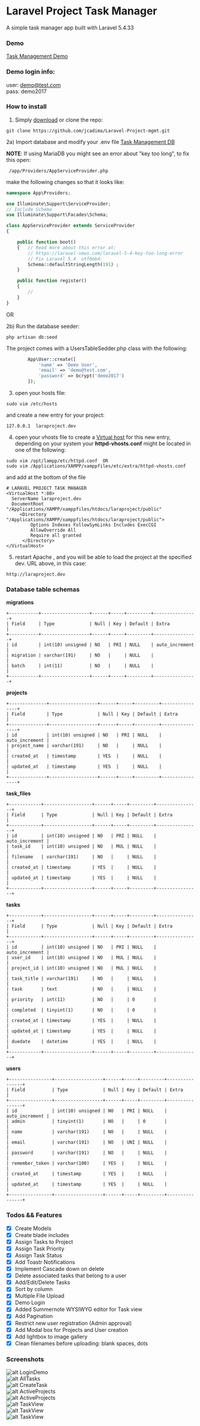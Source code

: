 # Laravel Project Task Manager

A simple task manager app built with Laravel 5.4.33
  
### Demo
[Task Management Demo](http://taskmanager.juancadima.com/)


### Demo login info:
user: demo@test.com <br/>
pass: demo2017

### How to install
1) Simply [download](https://github.com/jcadima/Laravel-Project-mgmt/archive/master.zip) or clone the repo:
```
git clone https://github.com/jcadima/Laravel-Project-mgmt.git
```

2a) Import database and modify your .env file
[Task Management DB](https://github.com/jcadima/Laravel-Project-mgmt/blob/master/project_mgmt.sql)

**NOTE**: If using MariaDB you might see an error about "key too long", to fix this open:
```
 /app/Providers/AppServiceProvider.php
```

make the following changes so that it looks like:

```php
namespace App\Providers;

use Illuminate\Support\ServiceProvider;
// Include Schema
use Illuminate\Support\Facades\Schema;

class AppServiceProvider extends ServiceProvider
{

    public function boot()
    {	// Read more about this error at:
        // https://laravel-news.com/laravel-5-4-key-too-long-error
        // Fix Laravel 5.4  utf8mb4:
        Schema::defaultStringLength(191) ;
    }

    public function register()
    {
        //
    }
}

```

OR


2b) Run the database seeder:

```
php artisan db:seed
```

The project comes with a UsersTableSedder.php class with the following:

```php
        App\User::create([
            'name' => 'Demo User',
            'email' => 'demo@test.com',
            'password' => bcrypt('demo2017') 
        ]);
```


3) open your hosts file:
```
sudo vim /etc/hosts
```
and create a new entry for your project:
```
127.0.0.1  laraproject.dev
```

4) open your vhosts file to create a [Virtual host](http://juancadima.com/creating-a-virtual-host-in-xampp-linux/) for this new entry, depending on your system your **httpd-vhosts.conf** might be located in one of the following:

```
sudo vim /opt/lampp/etc/httpd.conf  OR
sudo vim /Applications/XAMPP/xamppfiles/etc/extra/httpd-vhosts.conf
```

and add at the bottom of the file

```
# LARAVEL PROJECT TASK MANAGER 
<VirtualHost *:80>
  ServerName laraproject.dev    
  DocumentRoot "/Applications/XAMPP/xamppfiles/htdocs/laraproject/public"
     <Directory "/Applications/XAMPP/xamppfiles/htdocs/laraproject/public">
         Options Indexes FollowSymLinks Includes ExecCGI
         AllowOverride All
         Require all granted
      </Directory>
</VirtualHost>
```

5) restart Apache , and you will be able to load the project at the specified dev. URL above, in this case:

```
http://laraproject.dev
```

### Database table schemas
**migrations**

```
+-----------+------------------+------+-----+---------+----------------+
| Field     | Type             | Null | Key | Default | Extra          |
+-----------+------------------+------+-----+---------+----------------+
| id        | int(10) unsigned | NO   | PRI | NULL    | auto_increment |
| migration | varchar(191)     | NO   |     | NULL    |                |
| batch     | int(11)          | NO   |     | NULL    |                |
+-----------+------------------+------+-----+---------+----------------+
```

**projects**

```
+--------------+------------------+------+-----+---------+----------------+
| Field        | Type             | Null | Key | Default | Extra          |
+--------------+------------------+------+-----+---------+----------------+
| id           | int(10) unsigned | NO   | PRI | NULL    | auto_increment |
| project_name | varchar(191)     | NO   |     | NULL    |                |
| created_at   | timestamp        | YES  |     | NULL    |                |
| updated_at   | timestamp        | YES  |     | NULL    |                |
+--------------+------------------+------+-----+---------+----------------+
```

**task_files**

```
+------------+------------------+------+-----+---------+----------------+
| Field      | Type             | Null | Key | Default | Extra          |
+------------+------------------+------+-----+---------+----------------+
| id         | int(10) unsigned | NO   | PRI | NULL    | auto_increment |
| task_id    | int(10) unsigned | NO   | MUL | NULL    |                |
| filename   | varchar(191)     | NO   |     | NULL    |                |
| created_at | timestamp        | YES  |     | NULL    |                |
| updated_at | timestamp        | YES  |     | NULL    |                |
+------------+------------------+------+-----+---------+----------------+
```

**tasks**

```
+------------+------------------+------+-----+---------+----------------+
| Field      | Type             | Null | Key | Default | Extra          |
+------------+------------------+------+-----+---------+----------------+
| id         | int(10) unsigned | NO   | PRI | NULL    | auto_increment |
| user_id    | int(10) unsigned | NO   | MUL | NULL    |                |
| project_id | int(10) unsigned | NO   | MUL | NULL    |                |
| task_title | varchar(191)     | NO   |     | NULL    |                |
| task       | text             | NO   |     | NULL    |                |
| priority   | int(11)          | NO   |     | 0       |                |
| completed  | tinyint(1)       | NO   |     | 0       |                |
| created_at | timestamp        | YES  |     | NULL    |                |
| updated_at | timestamp        | YES  |     | NULL    |                |
| duedate    | datetime         | YES  |     | NULL    |                |
+------------+------------------+------+-----+---------+----------------+
```

**users**

```
+----------------+------------------+------+-----+---------+----------------+
| Field          | Type             | Null | Key | Default | Extra          |
+----------------+------------------+------+-----+---------+----------------+
| id             | int(10) unsigned | NO   | PRI | NULL    | auto_increment |
| admin          | tinyint(1)       | NO   |     | 0       |                |
| name           | varchar(191)     | NO   |     | NULL    |                |
| email          | varchar(191)     | NO   | UNI | NULL    |                |
| password       | varchar(191)     | NO   |     | NULL    |                |
| remember_token | varchar(100)     | YES  |     | NULL    |                |
| created_at     | timestamp        | YES  |     | NULL    |                |
| updated_at     | timestamp        | YES  |     | NULL    |                |
+----------------+------------------+------+-----+---------+----------------+
```


### Todos && Features
* [X] Create Models
* [X] Create blade includes
* [X] Assign Tasks to Project
* [X] Assign Task Priority
* [X] Assign Task Status
* [X] Add Toastr Notifications
* [X] Implement Cascade down on delete
* [X] Delete associated tasks that belong to a user
* [X] Add/Edit/Delete Tasks
* [X] Sort by column
* [X] Multiple File Upload
* [X] Demo Login
* [X] Added Summernote WYSIWYG editor for Task view
* [X] Add Pagination
* [X] Restrict new user registration (Admin approval)
* [X] Add Modal box for Projects and User creation
* [X] Add lightbox to image gallery
* [X] Clean filenames before uploading: blank spaces, dots

### Screenshots

![alt LoginDemo](http://juancadima.com/wp-content/uploads/login.jpg)
<br/>
![alt AllTasks](http://juancadima.com/wp-content/uploads/alltasks.jpg)
<br/>
![alt CreateTask](http://juancadima.com/wp-content/uploads/createtask.jpg)
<br/>
![alt ActiveProjects](http://juancadima.com/wp-content/uploads/listofactiveprojects.png)
<br/>
![alt ActiveProjects](http://juancadima.com/wp-content/uploads/newproject.png)
<br>
![alt TaskView](http://juancadima.com/wp-content/uploads/singletask.png)
<br/>
![alt TaskView](http://juancadima.com/wp-content/uploads/users.png)
<br>
![alt TaskView](http://juancadima.com/wp-content/uploads/newuser.png)